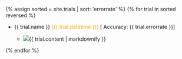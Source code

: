 {% assign sorted = site.trials | sort: 'errorrate' %}
{% for trial in sorted reversed %}
  <ul>
    <li>{{ trial.name }} <span style="color:orange;">({{ trial.datetime }})</span> [ Accuracy: {{ trial.errorrate }}]</li>
    <ul>
      <li><img src="models/{{ trial.img }}">{{ trial.content | markdownify }}</li>
    </ul>
  </ul>
{% endfor %}
